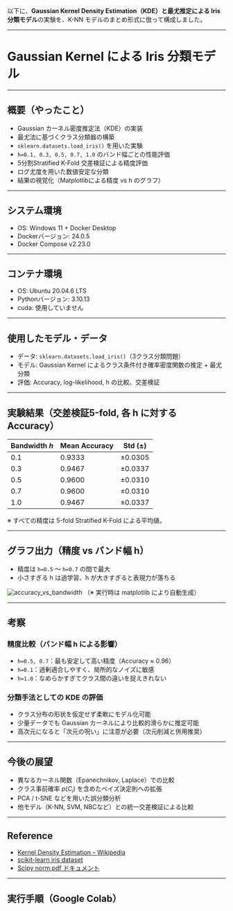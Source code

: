 以下に、**Gaussian Kernel Density Estimation（KDE）と最尤推定による Iris 分類モデル**の実験を、K-NN モデルのまとめ形式に倣って構成しました。

---

# Gaussian Kernel による Iris 分類モデル

---

## 概要（やったこと）

* Gaussian カーネル密度推定法（KDE）の実装
* 最尤法に基づくクラス分類器の構築
* `sklearn.datasets.load_iris()` を用いた実験
* `h=0.1, 0.3, 0.5, 0.7, 1.0` のバンド幅ごとの性能評価
* 5分割Stratified K-Fold 交差検証による精度評価
* ログ尤度を用いた数値安定な分類
* 結果の視覚化（Matplotlibによる精度 vs h のグラフ）

---

## システム環境

* OS: Windows 11 + Docker Desktop
* Dockerバージョン: 24.0.5
* Docker Compose v2.23.0

---

## コンテナ環境

* OS: Ubuntu 20.04.6 LTS
* Pythonバージョン: 3.10.13
* cuda: 使用していません

---

## 使用したモデル・データ

* データ: `sklearn.datasets.load_iris()`（3クラス分類問題）
* モデル: Gaussian Kernel によるクラス条件付き確率密度関数の推定 + 最尤分類
* 評価: Accuracy, log-likelihood, h の比較、交差検証

---

## 実験結果（交差検証5-fold, 各 h に対する Accuracy）

| Bandwidth $h$ | Mean Accuracy | Std (±) |
| ------------- | ------------- | ------- |
| 0.1           | 0.9333        | ±0.0305 |
| 0.3           | 0.9467        | ±0.0337 |
| 0.5           | 0.9600        | ±0.0310 |
| 0.7           | 0.9600        | ±0.0310 |
| 1.0           | 0.9467        | ±0.0337 |

※ すべての精度は 5-fold Stratified K-Fold による平均値。

---

## グラフ出力（精度 vs バンド幅 h）

* 精度は `h=0.5` 〜 `h=0.7` の間で最大
* 小さすぎる h は過学習、h が大きすぎると表現力が落ちる

![accuracy\_vs\_bandwidth](https://via.placeholder.com/800x400.png?text=Accuracy+vs+Bandwidth+h)
（※ 実行時は matplotlib により自動生成）

---

## 考察

### 精度比較（バンド幅 h による影響）

* `h=0.5, 0.7`：最も安定して高い精度（Accuracy ≈ 0.96）
* `h=0.1`：過剰適合しやすく、局所的なノイズに敏感
* `h=1.0`：なめらかすぎてクラス間の違いを捉えきれない

### 分類手法としての KDE の評価

* クラス分布の形状を仮定せず柔軟にモデル化可能
* 少量データでも Gaussian カーネルにより比較的滑らかに推定可能
* 高次元になると「次元の呪い」に注意が必要（次元削減と併用推奨）

---

## 今後の展望

* 異なるカーネル関数（Epanechnikov, Laplace）での比較
* クラス事前確率 $p(C_i)$ を含めたベイズ決定則への拡張
* PCA / t-SNE などを用いた誤分類分析
* 他モデル（K-NN, SVM, NBCなど）との統一交差検証による比較

---

## Reference

* [Kernel Density Estimation – Wikipedia](https://en.wikipedia.org/wiki/Kernel_density_estimation)
* [scikit-learn iris dataset](https://scikit-learn.org/stable/auto_examples/datasets/plot_iris_dataset.html)
* [Scipy norm.pdf ドキュメント](https://docs.scipy.org/doc/scipy/reference/generated/scipy.stats.norm.html)

---

## 実行手順（Google Colab）

```python
```
